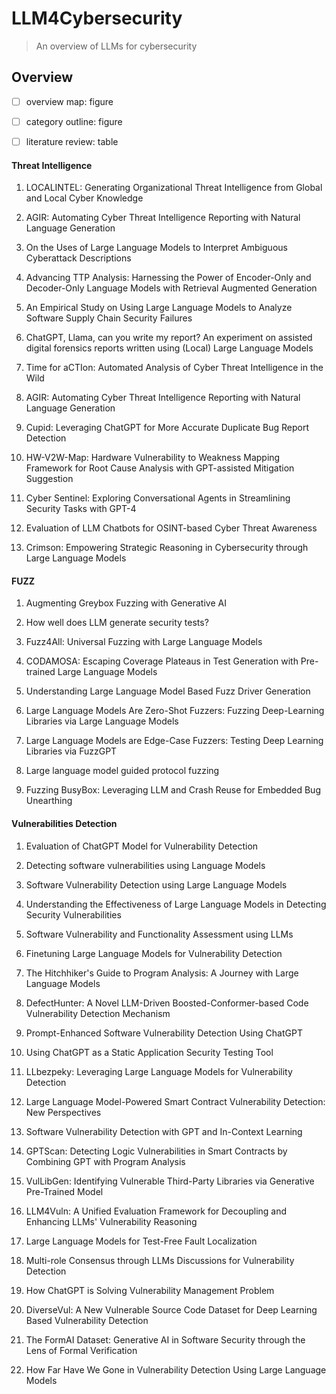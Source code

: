 # LLM4Cybersecurity
> An overview of LLMs for cybersecurity

## Overview

- [ ] overview map: figure 
- [ ] category outline: figure
- [ ] literature review: table


#### Threat Intelligence

1. LOCALINTEL: Generating Organizational Threat Intelligence from Global and Local Cyber Knowledge

2. AGIR: Automating Cyber Threat Intelligence Reporting with Natural Language Generation

3. On the Uses of Large Language Models to Interpret Ambiguous Cyberattack Descriptions

4. Advancing TTP Analysis: Harnessing the Power of Encoder-Only and Decoder-Only Language Models with Retrieval Augmented Generation

5. An Empirical Study on Using Large Language Models to Analyze Software Supply Chain Security Failures

6. ChatGPT, Llama, can you write my report? An experiment on assisted digital forensics reports written using (Local) Large Language Models

7. Time for aCTIon: Automated Analysis of Cyber Threat Intelligence in the Wild

8. AGIR: Automating Cyber Threat Intelligence Reporting with Natural Language Generation

9. Cupid: Leveraging ChatGPT for More Accurate Duplicate Bug Report Detection

10. HW-V2W-Map: Hardware Vulnerability to Weakness Mapping Framework for Root Cause Analysis with GPT-assisted Mitigation Suggestion

11. Cyber Sentinel: Exploring Conversational Agents in Streamlining Security Tasks with GPT-4

12. Evaluation of LLM Chatbots for OSINT-based Cyber Threat Awareness

13. Crimson: Empowering Strategic Reasoning in Cybersecurity through Large Language Models

#### FUZZ

1. Augmenting Greybox Fuzzing with Generative AI

2. How well does LLM generate security tests?

3. Fuzz4All: Universal Fuzzing with Large Language Models

4. CODAMOSA: Escaping Coverage Plateaus in Test Generation with Pre-trained Large Language Models

5. Understanding Large Language Model Based Fuzz Driver Generation

6. Large Language Models Are Zero-Shot Fuzzers: Fuzzing Deep-Learning Libraries via Large Language Models

7. Large Language Models are Edge-Case Fuzzers: Testing Deep Learning Libraries via FuzzGPT

8. Large language model guided protocol fuzzing

9. Fuzzing BusyBox: Leveraging LLM and Crash Reuse for Embedded Bug Unearthing

#### Vulnerabilities Detection

1. Evaluation of ChatGPT Model for Vulnerability Detection

2. Detecting software vulnerabilities using Language Models

3. Software Vulnerability Detection using Large Language Models

4. Understanding the Effectiveness of Large Language Models in Detecting Security Vulnerabilities

5. Software Vulnerability and Functionality Assessment using LLMs

6. Finetuning Large Language Models for Vulnerability Detection

7. The Hitchhiker's Guide to Program Analysis: A Journey with Large Language Models

8. DefectHunter: A Novel LLM-Driven Boosted-Conformer-based Code Vulnerability Detection Mechanism

9. Prompt-Enhanced Software Vulnerability Detection Using ChatGPT

10. Using ChatGPT as a Static Application Security Testing Tool

11. LLbezpeky: Leveraging Large Language Models for Vulnerability Detection

12. Large Language Model-Powered Smart Contract Vulnerability Detection: New Perspectives

13. Software Vulnerability Detection with GPT and In-Context Learning

14. GPTScan: Detecting Logic Vulnerabilities in Smart Contracts by Combining GPT with Program Analysis

15. VulLibGen: Identifying Vulnerable Third-Party Libraries via Generative Pre-Trained Model

16. LLM4Vuln: A Unified Evaluation Framework for Decoupling and Enhancing LLMs' Vulnerability Reasoning

17. Large Language Models for Test-Free Fault Localization

18. Multi-role Consensus through LLMs Discussions for Vulnerability Detection

19. How ChatGPT is Solving Vulnerability Management Problem

20. DiverseVul: A New Vulnerable Source Code Dataset for Deep Learning Based Vulnerability Detection

21. The FormAI Dataset: Generative AI in Software Security through the Lens of Formal Verification

22. How Far Have We Gone in Vulnerability Detection Using Large Language Models


